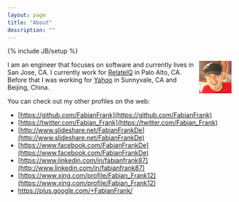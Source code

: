 ```yaml
---
layout: page
title: "About"
description: ""
---
```

{% include JB/setup %}

<div style="float: right">
    <img width="73" height="73" src="/assets/fabian.png" alt="Fabian">
</div>

I am an engineer that focuses on software and currently lives in San Jose, CA. I
currently work for [RelateIQ](http://www.relateiq.com/) in Palo Alto, CA. Before that
I was working for [Yahoo](http://www.yahoo.com/) in Sunnyvale, CA and Beijing, China.

You can check out my other profiles on the web:  

* [https://github.com/FabianFrank](https://github.com/FabianFrank)  
* [https://twitter.com/Fabian_Frank](https://twitter.com/Fabian_Frank)  
* [http://www.slideshare.net/FabianFrankDe](http://www.slideshare.net/FabianFrankDe)
* [https://www.facebook.com/FabianFrankDe](https://www.facebook.com/FabianFrankDe)  
* [https://www.linkedin.com/in/fabianfrank87](http://www.linkedin.com/in/fabianfrank87)  
* [https://www.xing.com/profile/Fabian_Frank12](https://www.xing.com/profile/Fabian_Frank12)  
* <a href="https://plus.google.com/+FabianFrank/" rel="me">https://plus.google.com/+FabianFrank/</a>
